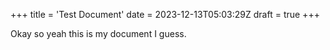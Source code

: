 +++
title = 'Test Document'
date = 2023-12-13T05:03:29Z
draft = true
+++

Okay so yeah this is my document I guess.
